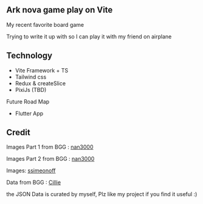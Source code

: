## Ark nova game play on Vite

My recent favorite board game

Trying to write it up with so I can play it with my friend on airplane

## Technology

- Vite Framework + TS
- Tailwind css
- Redux & createSlice
- PixiJs (TBD)

Future Road Map

- Flutter App

## Credit

Images Part 1 from BGG : [nan3000](https://boardgamegeek.com/filepage/225656/cards-part-1-v09-english)

Images Part 2 from BGG : [nan3000](https://boardgamegeek.com/filepage/225657/cards-part-2-v09-english)

Images: [ssimeonoff](https://github.com/ssimeonoff/ssimeonoff.github.io)

Data from BGG : [Cillie](https://boardgamegeek.com/filepage/235331/list-animal-cards-v09)

the JSON Data is curated by myself, Plz like my project if you find it useful :)
